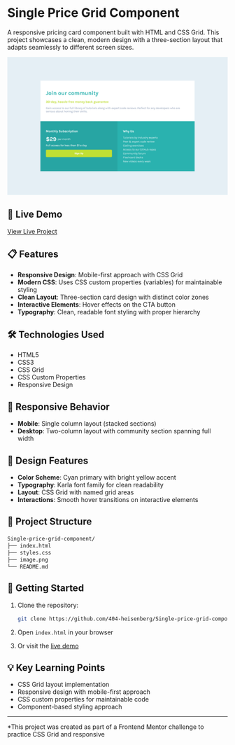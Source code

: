 # Single Price Grid Component

A responsive pricing card component built with HTML and CSS Grid. This project showcases a clean, modern design with a three-section layout that adapts seamlessly to different screen sizes.

![Screenshot](images/image.png)

## 🚀 Live Demo

[View Live Project](https://404-heisenberg.github.io/Single-price-grid-component/)

## 📋 Features

- **Responsive Design**: Mobile-first approach with CSS Grid
- **Modern CSS**: Uses CSS custom properties (variables) for maintainable styling
- **Clean Layout**: Three-section card design with distinct color zones
- **Interactive Elements**: Hover effects on the CTA button
- **Typography**: Clean, readable font styling with proper hierarchy

## 🛠️ Technologies Used

- HTML5
- CSS3
- CSS Grid
- CSS Custom Properties
- Responsive Design

## 📱 Responsive Behavior

- **Mobile**: Single column layout (stacked sections)
- **Desktop**: Two-column layout with community section spanning full width

## 🎨 Design Features

- **Color Scheme**: Cyan primary with bright yellow accent
- **Typography**: Karla font family for clean readability
- **Layout**: CSS Grid with named grid areas
- **Interactions**: Smooth hover transitions on interactive elements

## 📁 Project Structure

```
Single-price-grid-component/
├── index.html
├── styles.css
├── image.png
└── README.md
```

## 🚀 Getting Started

1. Clone the repository:

   ```bash
   git clone https://github.com/404-heisenberg/Single-price-grid-component.git
   ```

2. Open `index.html` in your browser

3. Or visit the [live demo](https://404-heisenberg.github.io/Single-price-grid-component/)

## 💡 Key Learning Points

- CSS Grid layout implementation
- Responsive design with mobile-first approach
- CSS custom properties for maintainable code
- Component-based styling approach

---

\*This project was created as part of a Frontend Mentor challenge to practice CSS Grid and responsive
